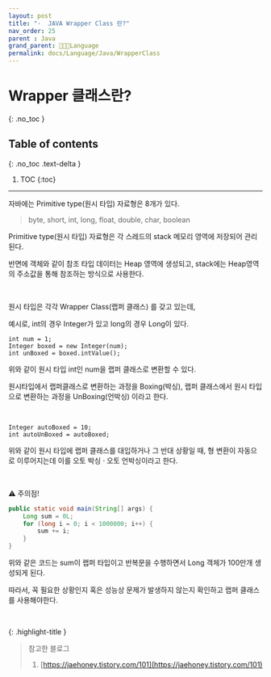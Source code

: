 ```yaml
---
layout: post
title: "·  JAVA Wrapper Class 란?"
nav_order: 25
parent : Java
grand_parent: 👩🏻‍💻Language
permalink: docs/Language/Java/WrapperClass
---
```


#  Wrapper 클래스란?
{: .no_toc }

## Table of contents
{: .no_toc .text-delta }

1. TOC
{:toc}

---


자바에는 Primitive type(원시 타입) 자료형은 8개가 있다.

> byte, short, int, long, float, double, char, boolean

Primitive type(원시 타입) 자료형은 각 스레드의 stack 메모리 영역에 저장되어 관리된다.

반면에 객체와 같이 참조 타입 데이터는 Heap 영역에 생성되고, stack에는 Heap영역의 주소값을 통해 참조하는 방식으로 사용한다.

<br>

원시 타입은 각각 Wrapper Class(랩퍼 클래스) 를 갖고 있는데,

예시로, int의 경우 Integer가 있고 long의 경우 Long이 있다.

```
int num = 1;
Integer boxed = new Integer(num);
int unBoxed = boxed.intValue();
```

위와 같이 원시 타입 int인 num을 랩퍼 클래스로 변환할 수 있다.

원시타입에서 랩퍼클래스로 변환하는 과정을 Boxing(박싱), 랩퍼 클래스에서 원시 타입으로 변환하는 과정을 UnBoxing(언박싱) 이라고 한다.

<br>

```
Integer autoBoxed = 10;
int autoUnBoxed = autoBoxed;
```

위와 같이 원시 타입에 랩퍼 클래스를 대입하거나 그 반대 상황일 때, 형 변환이 자동으로 이루어지는데 이를 오토 박싱 · 오토 언박싱이라고 한다.

<br>

⚠️ 주의점!

```java
public static void main(String[] args) {
    Long sum = 0L;
    for (long i = 0; i < 1000000; i++) {
        sum += i;
    }
}
```

위와 같은 코드는 sum이 랩퍼 타입이고 반복문을 수행하면서 Long 객체가 100만개 생성되게 된다.

따라서, 꼭 필요한 상황인지 혹은 성능상 문제가 발생하지 않는지 확인하고 랩퍼 클래스를 사용해야한다.



<br>

{: .highlight-title }
> 참고한 블로그
>
> 1. [https://jaehoney.tistory.com/101](https://jaehoney.tistory.com/101)










